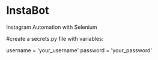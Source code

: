 # InstaBot
Instagram Automation with Selenium



#create a secrets.py file with variables:

 username = 'your_username'
 password = 'your_password'
